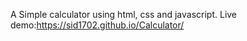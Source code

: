 A Simple calculator using html, css and javascript.
Live demo:https://sid1702.github.io/Calculator/
